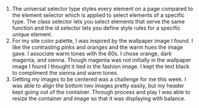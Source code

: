 1. The universal selector type styles every element on a page compared to the element selector which is applied to select elements of a specific type. The class selector lets you select elements that serve the same function and the id selector lets you define style rules for a specific unique element.
2. For my site color palette, I was inspired by the wallpaper image I found. I like the contrasting pinks and oranges and the warm hues the image gave. I associate warm tones with the 60s. I chose orange, dark magenta, and sienna. Though magenta was not initially in the wallpaper image I found I thought it tied in the fashion image. I kept the text black to compliment the sienna and warm tones.
3. Getting my images to be centered was a challenge for me this week. I was able to align the bottom two images pretty easily, but my header kept going out of the container. Through process and play I was able to resize the container and image so that it was displaying with balance.
